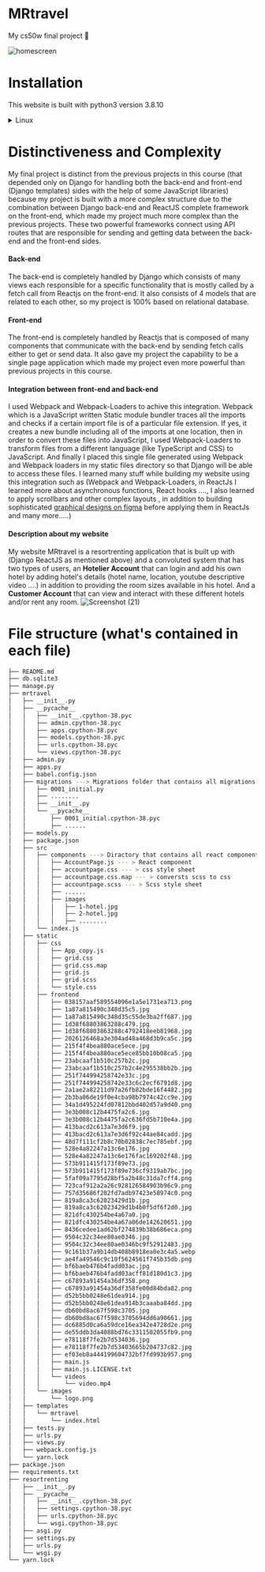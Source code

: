 # MRtravel 
My cs50w final project :slightly_smiling_face:	

![homescreen](https://github.com/karimammar135/mrtravel/assets/78235290/8ab99ebf-768c-48a5-9865-0166eeb3e6d4)

# Installation
This website is built with python3 version 3.8.10
<details>
  <summary>Linux</summary>
  
  1. Clone repository
  ```js
  git clone https://github.com/karimammar135/mrtravel.git
  ```
</details>

# Distinctiveness and Complexity
My final project is distinct from the previous projects in this course (that depended only on Django for handling both the back-end and front-end (Django templates) sides with the help of some JavaScript libraries) because my project is built with a more complex structure due to the combination between Django back-end and ReactJS complete framework on the front-end, which made my project much more complex than the previous projects. These two powerful frameworks connect using API routes that are responsible for sending and getting data between the back-end and the front-end sides.
<br>
#### Back-end
The back-end is completely handled by Django which consists of many views each responsible for a specific functionality that is mostly called by a fetch call from Reactjs on the front-end. It also consists of 4 models that are related to each other, so my project is 100% based on relational database.
<br>
#### Front-end
The front-end is completely handled by Reactjs that is composed of many components that communicate with the back-end by sending fetch calls either to get or send data. It also gave my project the capability to be a single page application which made my project even more powerful than previous projects in this course.
#### Integration between front-end and back-end
I used Webpack and Webpack-Loaders to achive this integration. Webpack which is a JavaScript written Static module bundler traces all the imports and checks if a certain import file is of a particular file extension. If yes, it creates a new bundle including all of the imports at one location, then in order to convert these files into JavaScript, I used Webpack-Loaders to transform files from a different language (like TypeScript and CSS) to JavaScript. And finally I placed this single file generated using Webpack and Webpack loaders in my static files directory so that Django will be able to access these files.
I learned many stuff while building my website using this integration such as (Webpack and Webpack-Loaders, in ReactJs I learned more about asynchronous functions, React hooks ...., I also learned to apply scrollbars and other complex layouts , in addition to building sophisticated [graphical designs on figma](https://www.figma.com/community/file/1322846977958676545) before applying them in ReactJs and many more.....)
<br>
#### Description about my website
My website MRtravel is a resortrenting application that is built up with (Django ReactJS as mentioned above) and a convoluted system that
has two types of users, an **Hotelier Account** that can login and add his own hotel by adding hotel's details (hotel name, location, youtube descriptive video ....) in addition to providing the room sizes available in his hotel. And a **Customer Account** that can view and interact with these different hotels and/or rent any room.
![Screenshot (21)](https://github.com/karimammar135/mrtravel/assets/78235290/f5682610-ca7d-4f22-b2f5-29b493cfd08a)

# File structure (what's contained in each file)
```bash
├── README.md
├── db.sqlite3
├── manage.py
├── mrtravel
│   ├── __init__.py
│   ├── __pycache__
│   │   ├── __init__.cpython-38.pyc
│   │   ├── admin.cpython-38.pyc
│   │   ├── apps.cpython-38.pyc
│   │   ├── models.cpython-38.pyc
│   │   ├── urls.cpython-38.pyc
│   │   └── views.cpython-38.pyc
│   ├── admin.py
│   ├── apps.py
│   ├── babel.config.json
│   ├── migrations ---> Migrations folder that contains all migrations made
│   │   ├── 0001_initial.py
│   │   ├── ........
│   │   ├── __init__.py
│   │   └── __pycache__
│   │       ├── 0001_initial.cpython-38.pyc
│   │       ├── ......
│   ├── models.py
│   ├── package.json
│   ├── src
│   │   ├── components ---> Diractory that contains all react components
│   │   │   ├── AccountPage.js --- > React component
│   │   │   ├── accountpage.css --- > css style sheet
│   │   │   ├── accountpage.css.map --- > conversts scss to css
│   │   │   ├── accountpage.scss --- > Scss style sheet
│   │   │   ├── ......
│   │   │   ├── images
│   │   │   │   ├── 1-hotel.jpg
│   │   │   │   ├── 2-hotel.jpg
│   │   │   │   ├── ........
│   │   └── index.js
│   ├── static
│   │   ├── css
│   │   │   ├── App_copy.js
│   │   │   ├── grid.css
│   │   │   ├── grid.css.map
│   │   │   ├── grid.js
│   │   │   ├── grid.scss
│   │   │   └── style.css
│   │   ├── frontend
│   │   │   ├── 038157aaf589554096e1a5e1731ea713.png
│   │   │   ├── 1a87a815490c348d35c5.jpg
│   │   │   ├── 1a87a815490c348d35c55de3ba2ff687.jpg
│   │   │   ├── 1d38f68803863288c479.jpg
│   │   │   ├── 1d38f68803863288c4792418eeb81968.jpg
│   │   │   ├── 2026126468a3e304ad48a468d3b9ca5c.jpg
│   │   │   ├── 215f4f4bea880ace5ece.jpg
│   │   │   ├── 215f4f4bea880ace5ece85bb10b08ca5.jpg
│   │   │   ├── 23abcaaf1b510c257b2c.jpg
│   │   │   ├── 23abcaaf1b510c257b2c4e295538bb2b.jpg
│   │   │   ├── 251f744994258742e33c.jpg
│   │   │   ├── 251f744994258742e33c6c2ecf6791d8.jpg
│   │   │   ├── 2a1ae2a82211d97a26fb82bde16f4482.jpg
│   │   │   ├── 2b3ba06de19f0e4cba98b7974c42cc9e.jpg
│   │   │   ├── 34a1d495224fd07812bbd402d57a9d40.png
│   │   │   ├── 3e3b008c12b4475fa2c6.jpg
│   │   │   ├── 3e3b008c12b4475fa2c636fd5b710e4a.jpg
│   │   │   ├── 413bacd2c613a7e3d6f9.jpg
│   │   │   ├── 413bacd2c613a7e3d6f92c44ae84cadd.jpg
│   │   │   ├── 48d7f111cf2b8c70b02838c7ec785ebf.jpg
│   │   │   ├── 528e4a82247a13c6e176.jpg
│   │   │   ├── 528e4a82247a13c6e176fac169202f48.jpg
│   │   │   ├── 573b911415f173f89e73.jpg
│   │   │   ├── 573b911415f173f89e736cf9319ab7bc.jpg
│   │   │   ├── 5faf09a7795d28bf5a2b48c31da7cff4.png
│   │   │   ├── 723caf912a2a26c928126584903b96c9.png
│   │   │   ├── 757d35686f202fd7adb97423e58974c0.png
│   │   │   ├── 819a8ca3c62023429d1b.jpg
│   │   │   ├── 819a8ca3c62023429d1b4b0f5df6f2d0.jpg
│   │   │   ├── 821dfc430254be4a67a0.jpg
│   │   │   ├── 821dfc430254be4a67a06de142620651.jpg
│   │   │   ├── 8436cedee1ad62bf274839b38b686eca.png
│   │   │   ├── 9504c32c34ee80ae0346.jpg
│   │   │   ├── 9504c32c34ee80ae0346bc9f52912483.jpg
│   │   │   ├── 9c161b37a9b14db408b8918ea0e3c4a5.webp
│   │   │   ├── ae4fa49546c9c10f5624561f745b35db.png
│   │   │   ├── bf6baeb476b4fadd03ac.jpg
│   │   │   ├── bf6baeb476b4fadd03acff81d180d1c3.jpg
│   │   │   ├── c67893a91454a36df358.png
│   │   │   ├── c67893a91454a36df358fe00d84bda82.png
│   │   │   ├── d52b5bb0248e61dea914.jpg
│   │   │   ├── d52b5bb0248e61dea914b3caaaba84dd.jpg
│   │   │   ├── db60bd8ac67f598c3705.jpg
│   │   │   ├── db60bd8ac67f598c3705694dd6a90661.jpg
│   │   │   ├── dc6885d0ca6a59dce16ea342e4728d2e.png
│   │   │   ├── de55ddb3da4088bd76c3311502055fb9.png
│   │   │   ├── e78118f7fe2b7d534036.jpg
│   │   │   ├── e78118f7fe2b7d53403665b204737c82.jpg
│   │   │   ├── ef03eb8a444199604732bf7fd993b957.png
│   │   │   ├── main.js
│   │   │   ├── main.js.LICENSE.txt
│   │   │   └── videos
│   │   │       └── video.mp4
│   │   └── images
│   │       └── logo.png
│   ├── templates
│   │   └── mrtravel
│   │       └── index.html
│   ├── tests.py
│   ├── urls.py
│   ├── views.py
│   ├── webpack.config.js
│   └── yarn.lock
├── package.json
├── requirements.txt
├── resortrenting
│   ├── __init__.py
│   ├── __pycache__
│   │   ├── __init__.cpython-38.pyc
│   │   ├── settings.cpython-38.pyc
│   │   ├── urls.cpython-38.pyc
│   │   └── wsgi.cpython-38.pyc
│   ├── asgi.py
│   ├── settings.py
│   ├── urls.py
│   └── wsgi.py
└── yarn.lock
```
